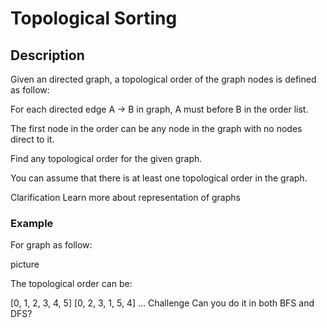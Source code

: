 # Topological Sorting

## Description

Given an directed graph, a topological order of the graph nodes is defined as follow:

For each directed edge A -> B in graph, A must before B in the order list.

The first node in the order can be any node in the graph with no nodes direct to it.

Find any topological order for the given graph.

You can assume that there is at least one topological order in the graph.

Clarification
Learn more about representation of graphs

### Example
For graph as follow:

picture

The topological order can be:

[0, 1, 2, 3, 4, 5]
[0, 2, 3, 1, 5, 4]
...
Challenge
Can you do it in both BFS and DFS?
